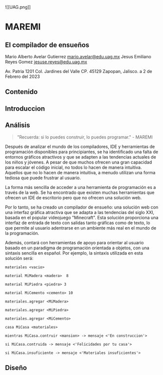 ![[UAG.png]]

# MAREMI
## El compilador de ensueños

Mario Alberto Avelar Gutierrez
mario.avelar@edu.uag.mx
Jesus Emiliano Reyes Gomez
jesuse.reyes@edu.uag.mx

Av. Patria 1201 Col. Jardines del Valle
CP. 45129
Zapopan, Jalisco.
a 2 de Febrero del 2023


## Contenido


## Introduccion

## Análisis

>"Recuerda: si lo puedes construir, lo puedes programar." - MAREMI

Después de analizar el mundo de los compiladores, IDE y herramientas de programación disponibles para principiantes, se ha identificado una falta de entornos gráficos atractivos y que se adapten a las tendencias actuales de los niños y jóvenes. A pesar de que muchos ofrecen una gran capacidad para escalar el código inicial, no todos lo hacen de manera intuitiva. Aquellos que no lo hacen de manera intuitiva, a menudo utilizan una forma tediosa que puede frustrar al usuario.

La forma más sencilla de acceder a una herramienta de programación es a través de la web. Se ha encontrado que existen muchas herramientas que ofrecen un IDE de escritorio pero que no ofrecen una solución web.

Por lo tanto, se ha creado un compilador de ensueño: una solución web con una interfaz gráfica atractiva que se adapta a las tendencias del siglo XXI, basada en el popular videojuego "Minecraft". Esta solución proporciona una interfaz de entrada de texto con salidas tanto gráficas como de texto, lo que permite al usuario adentrarse en un ambiente más real en el mundo de la programación.

Además, contará con herramientas de apoyo para orientar al usuario basado en un paradigma de programación orientada a objetos, con una sintaxis sencilla en español. Por ejemplo, la sintaxis utilizada en esta solución será:

``` rdc
materiales <vacio>

material MiMadera <madera>  8

material MiPiedra <piedra> 3

material MiCemento <cemento> 10

materiales.agregar <MiMadera>

materiales.agregar <MiPiedra>

materiales.agregar <MiCemento>

casa MiCasa <materiales>

mientras MiCasa.contruir <mansion> -> mensaje <'En construccion'>

si MiCasa.contruida -> mensaje <'Felicidades por tu casa'>

si MiCasa.insuficiente -> mensaje <'Materiales insuficientes'>
```

## Diseño

